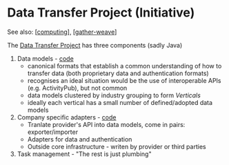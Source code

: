 <!--
 Copyright (C) 2023 David Jones
 
 This file is part of memex.
 
 memex is free software: you can redistribute it and/or modify
 it under the terms of the GNU General Public License as published by
 the Free Software Foundation, either version 3 of the License, or
 (at your option) any later version.
 
 memex is distributed in the hope that it will be useful,
 but WITHOUT ANY WARRANTY; without even the implied warranty of
 MERCHANTABILITY or FITNESS FOR A PARTICULAR PURPOSE.  See the
 GNU General Public License for more details.
 
 You should have received a copy of the GNU General Public License
 along with memex.  If not, see <http://www.gnu.org/licenses/>.
-->

# Data Transfer Project (Initiative)

See also: [[computing]], [[gather-weave]]

The [Data Transfer Project](https://dtinit.org/documentation) has three components  (sadly Java)

1. Data models - [code](https://github.com/google/data-transfer-project/tree/master/portability-types-common/src/main/java/org/datatransferproject/types/common/models)
   - canonical formats that establish a common understanding of how to transfer data (both proprietary data and authentication formats)
   - recognises an ideal situation would be the use of interoperable APIs (e.g. ActivityPub), but not common 
   - data models clustered by industry grouping to form _Verticals_
   - ideally each vertical has a small number of defined/adopted data models
2. Company specific adapters - [code](https://github.com/google/data-transfer-project/tree/master/extensions/data-transfer)
	- Tranlate provider's API into data models, come in pairs: exporter/importer
	- Adapters for data and authentication 
	- Outside core infrastructure - writen by provider or third parties 
3. Task management - "The rest is just plumbing"


[//begin]: # "Autogenerated link references for markdown compatibility"
[computing]: ../computing/computing "Computing"
[gather-weave]: gather-weave "Gather and weave"
[//end]: # "Autogenerated link references"